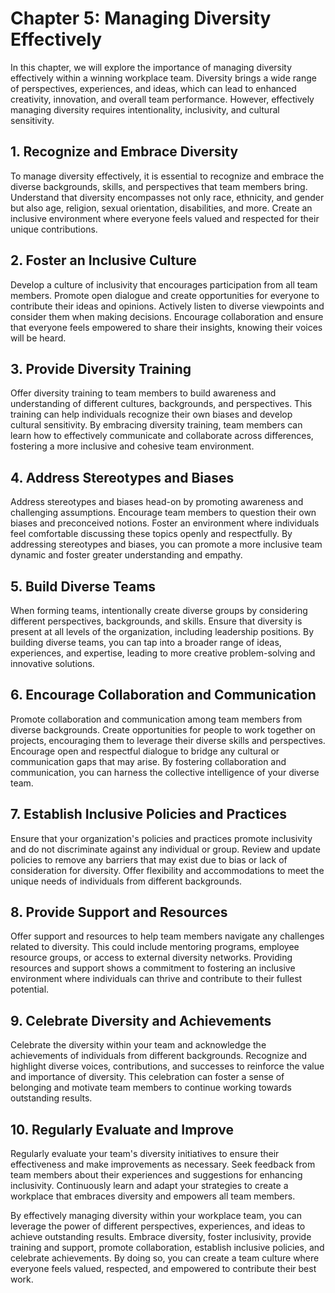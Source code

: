 Chapter 5: Managing Diversity Effectively
=========================================

In this chapter, we will explore the importance of managing diversity effectively within a winning workplace team. Diversity brings a wide range of perspectives, experiences, and ideas, which can lead to enhanced creativity, innovation, and overall team performance. However, effectively managing diversity requires intentionality, inclusivity, and cultural sensitivity.

**1. Recognize and Embrace Diversity**
--------------------------------------

To manage diversity effectively, it is essential to recognize and embrace the diverse backgrounds, skills, and perspectives that team members bring. Understand that diversity encompasses not only race, ethnicity, and gender but also age, religion, sexual orientation, disabilities, and more. Create an inclusive environment where everyone feels valued and respected for their unique contributions.

**2. Foster an Inclusive Culture**
----------------------------------

Develop a culture of inclusivity that encourages participation from all team members. Promote open dialogue and create opportunities for everyone to contribute their ideas and opinions. Actively listen to diverse viewpoints and consider them when making decisions. Encourage collaboration and ensure that everyone feels empowered to share their insights, knowing their voices will be heard.

**3. Provide Diversity Training**
---------------------------------

Offer diversity training to team members to build awareness and understanding of different cultures, backgrounds, and perspectives. This training can help individuals recognize their own biases and develop cultural sensitivity. By embracing diversity training, team members can learn how to effectively communicate and collaborate across differences, fostering a more inclusive and cohesive team environment.

**4. Address Stereotypes and Biases**
-------------------------------------

Address stereotypes and biases head-on by promoting awareness and challenging assumptions. Encourage team members to question their own biases and preconceived notions. Foster an environment where individuals feel comfortable discussing these topics openly and respectfully. By addressing stereotypes and biases, you can promote a more inclusive team dynamic and foster greater understanding and empathy.

**5. Build Diverse Teams**
--------------------------

When forming teams, intentionally create diverse groups by considering different perspectives, backgrounds, and skills. Ensure that diversity is present at all levels of the organization, including leadership positions. By building diverse teams, you can tap into a broader range of ideas, experiences, and expertise, leading to more creative problem-solving and innovative solutions.

**6. Encourage Collaboration and Communication**
------------------------------------------------

Promote collaboration and communication among team members from diverse backgrounds. Create opportunities for people to work together on projects, encouraging them to leverage their diverse skills and perspectives. Encourage open and respectful dialogue to bridge any cultural or communication gaps that may arise. By fostering collaboration and communication, you can harness the collective intelligence of your diverse team.

**7. Establish Inclusive Policies and Practices**
-------------------------------------------------

Ensure that your organization's policies and practices promote inclusivity and do not discriminate against any individual or group. Review and update policies to remove any barriers that may exist due to bias or lack of consideration for diversity. Offer flexibility and accommodations to meet the unique needs of individuals from different backgrounds.

**8. Provide Support and Resources**
------------------------------------

Offer support and resources to help team members navigate any challenges related to diversity. This could include mentoring programs, employee resource groups, or access to external diversity networks. Providing resources and support shows a commitment to fostering an inclusive environment where individuals can thrive and contribute to their fullest potential.

**9. Celebrate Diversity and Achievements**
-------------------------------------------

Celebrate the diversity within your team and acknowledge the achievements of individuals from different backgrounds. Recognize and highlight diverse voices, contributions, and successes to reinforce the value and importance of diversity. This celebration can foster a sense of belonging and motivate team members to continue working towards outstanding results.

**10. Regularly Evaluate and Improve**
--------------------------------------

Regularly evaluate your team's diversity initiatives to ensure their effectiveness and make improvements as necessary. Seek feedback from team members about their experiences and suggestions for enhancing inclusivity. Continuously learn and adapt your strategies to create a workplace that embraces diversity and empowers all team members.

By effectively managing diversity within your workplace team, you can leverage the power of different perspectives, experiences, and ideas to achieve outstanding results. Embrace diversity, foster inclusivity, provide training and support, promote collaboration, establish inclusive policies, and celebrate achievements. By doing so, you can create a team culture where everyone feels valued, respected, and empowered to contribute their best work.
